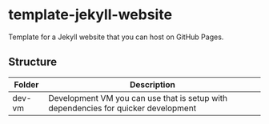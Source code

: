 # template-jekyll-website
Template for a Jekyll website that you can host on GitHub Pages.

## Structure
| Folder    | Description                                                                           |
|-----------|---------------------------------------------------------------------------------------|
| dev-vm    | Development VM you can use that is setup with dependencies for quicker development    |